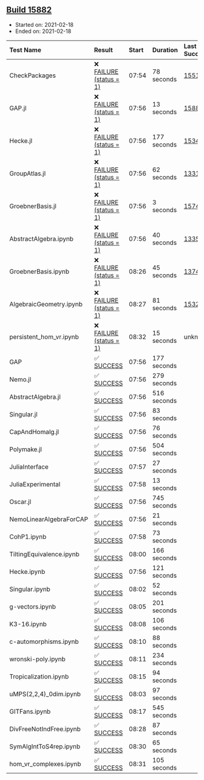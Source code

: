 ## [Build 15882](https://oscarci.mathematik.uni-kl.de/job/oscar/15882/)

* Started on: 2021-02-18
* Ended on: 2021-02-18

| Test Name    | Result | Start | Duration | Last Success | First Failure |
|:-------------|:-------|:------|:---------|:-------------|:--------------|
| CheckPackages | ❌ [FAILURE (status = 1)](https://oscarci.mathematik.uni-kl.de/job/oscar/15882/artifact/logs/build-15882/CheckPackages.log) | 07:54 | 78 seconds | [15514](https://oscarci.mathematik.uni-kl.de/job/oscar/15514/) | [15515](https://oscarci.mathematik.uni-kl.de/job/oscar/15515/) |
| GAP.jl | ❌ [FAILURE (status = 1)](https://oscarci.mathematik.uni-kl.de/job/oscar/15882/artifact/logs/build-15882/GAP.jl.log) | 07:56 | 13 seconds | [15880](https://oscarci.mathematik.uni-kl.de/job/oscar/15880/) | [15881](https://oscarci.mathematik.uni-kl.de/job/oscar/15881/) |
| Hecke.jl | ❌ [FAILURE (status = 1)](https://oscarci.mathematik.uni-kl.de/job/oscar/15882/artifact/logs/build-15882/Hecke.jl.log) | 07:56 | 177 seconds | [15344](https://oscarci.mathematik.uni-kl.de/job/oscar/15344/) | [15348](https://oscarci.mathematik.uni-kl.de/job/oscar/15348/) |
| GroupAtlas.jl | ❌ [FAILURE (status = 1)](https://oscarci.mathematik.uni-kl.de/job/oscar/15882/artifact/logs/build-15882/GroupAtlas.jl.log) | 07:56 | 62 seconds | [13311](https://oscarci.mathematik.uni-kl.de/job/oscar/13311/) | [13312](https://oscarci.mathematik.uni-kl.de/job/oscar/13312/) |
| GroebnerBasis.jl | ❌ [FAILURE (status = 1)](https://oscarci.mathematik.uni-kl.de/job/oscar/15882/artifact/logs/build-15882/GroebnerBasis.jl.log) | 07:56 | 3 seconds | [15745](https://oscarci.mathematik.uni-kl.de/job/oscar/15745/) | [15746](https://oscarci.mathematik.uni-kl.de/job/oscar/15746/) |
| AbstractAlgebra.ipynb | ❌ [FAILURE (status = 1)](https://oscarci.mathematik.uni-kl.de/job/oscar/15882/artifact/logs/build-15882/AbstractAlgebra.ipynb.log) | 07:56 | 40 seconds | [13355](https://oscarci.mathematik.uni-kl.de/job/oscar/13355/) | [13356](https://oscarci.mathematik.uni-kl.de/job/oscar/13356/) |
| GroebnerBasis.ipynb | ❌ [FAILURE (status = 1)](https://oscarci.mathematik.uni-kl.de/job/oscar/15882/artifact/logs/build-15882/GroebnerBasis.ipynb.log) | 08:26 | 45 seconds | [13748](https://oscarci.mathematik.uni-kl.de/job/oscar/13748/) | [13749](https://oscarci.mathematik.uni-kl.de/job/oscar/13749/) |
| AlgebraicGeometry.ipynb | ❌ [FAILURE (status = 1)](https://oscarci.mathematik.uni-kl.de/job/oscar/15882/artifact/logs/build-15882/AlgebraicGeometry.ipynb.log) | 08:27 | 81 seconds | [15322](https://oscarci.mathematik.uni-kl.de/job/oscar/15322/) | [15323](https://oscarci.mathematik.uni-kl.de/job/oscar/15323/) |
| persistent_hom_vr.ipynb | ❌ [FAILURE (status = 1)](https://oscarci.mathematik.uni-kl.de/job/oscar/15882/artifact/logs/build-15882/persistent_hom_vr.ipynb.log) | 08:32 | 15 seconds | unknown | unknown |
| GAP | ✅ [SUCCESS](https://oscarci.mathematik.uni-kl.de/job/oscar/15882/artifact/logs/build-15882/GAP.log) | 07:56 | 177 seconds |  |  |
| Nemo.jl | ✅ [SUCCESS](https://oscarci.mathematik.uni-kl.de/job/oscar/15882/artifact/logs/build-15882/Nemo.jl.log) | 07:56 | 279 seconds |  |  |
| AbstractAlgebra.jl | ✅ [SUCCESS](https://oscarci.mathematik.uni-kl.de/job/oscar/15882/artifact/logs/build-15882/AbstractAlgebra.jl.log) | 07:56 | 516 seconds |  |  |
| Singular.jl | ✅ [SUCCESS](https://oscarci.mathematik.uni-kl.de/job/oscar/15882/artifact/logs/build-15882/Singular.jl.log) | 07:56 | 83 seconds |  |  |
| CapAndHomalg.jl | ✅ [SUCCESS](https://oscarci.mathematik.uni-kl.de/job/oscar/15882/artifact/logs/build-15882/CapAndHomalg.jl.log) | 07:56 | 76 seconds |  |  |
| Polymake.jl | ✅ [SUCCESS](https://oscarci.mathematik.uni-kl.de/job/oscar/15882/artifact/logs/build-15882/Polymake.jl.log) | 07:56 | 504 seconds |  |  |
| JuliaInterface | ✅ [SUCCESS](https://oscarci.mathematik.uni-kl.de/job/oscar/15882/artifact/logs/build-15882/JuliaInterface.log) | 07:57 | 27 seconds |  |  |
| JuliaExperimental | ✅ [SUCCESS](https://oscarci.mathematik.uni-kl.de/job/oscar/15882/artifact/logs/build-15882/JuliaExperimental.log) | 07:58 | 13 seconds |  |  |
| Oscar.jl | ✅ [SUCCESS](https://oscarci.mathematik.uni-kl.de/job/oscar/15882/artifact/logs/build-15882/Oscar.jl.log) | 07:56 | 745 seconds |  |  |
| NemoLinearAlgebraForCAP | ✅ [SUCCESS](https://oscarci.mathematik.uni-kl.de/job/oscar/15882/artifact/logs/build-15882/NemoLinearAlgebraForCAP.log) | 07:56 | 21 seconds |  |  |
| CohP1.ipynb | ✅ [SUCCESS](https://oscarci.mathematik.uni-kl.de/job/oscar/15882/artifact/logs/build-15882/CohP1.ipynb.log) | 07:58 | 73 seconds |  |  |
| TiltingEquivalence.ipynb | ✅ [SUCCESS](https://oscarci.mathematik.uni-kl.de/job/oscar/15882/artifact/logs/build-15882/TiltingEquivalence.ipynb.log) | 08:00 | 166 seconds |  |  |
| Hecke.ipynb | ✅ [SUCCESS](https://oscarci.mathematik.uni-kl.de/job/oscar/15882/artifact/logs/build-15882/Hecke.ipynb.log) | 07:56 | 121 seconds |  |  |
| Singular.ipynb | ✅ [SUCCESS](https://oscarci.mathematik.uni-kl.de/job/oscar/15882/artifact/logs/build-15882/Singular.ipynb.log) | 08:02 | 52 seconds |  |  |
| g-vectors.ipynb | ✅ [SUCCESS](https://oscarci.mathematik.uni-kl.de/job/oscar/15882/artifact/logs/build-15882/g-vectors.ipynb.log) | 08:05 | 201 seconds |  |  |
| K3-16.ipynb | ✅ [SUCCESS](https://oscarci.mathematik.uni-kl.de/job/oscar/15882/artifact/logs/build-15882/K3-16.ipynb.log) | 08:08 | 106 seconds |  |  |
| c-automorphisms.ipynb | ✅ [SUCCESS](https://oscarci.mathematik.uni-kl.de/job/oscar/15882/artifact/logs/build-15882/c-automorphisms.ipynb.log) | 08:10 | 88 seconds |  |  |
| wronski-poly.ipynb | ✅ [SUCCESS](https://oscarci.mathematik.uni-kl.de/job/oscar/15882/artifact/logs/build-15882/wronski-poly.ipynb.log) | 08:11 | 234 seconds |  |  |
| Tropicalization.ipynb | ✅ [SUCCESS](https://oscarci.mathematik.uni-kl.de/job/oscar/15882/artifact/logs/build-15882/Tropicalization.ipynb.log) | 08:15 | 94 seconds |  |  |
| uMPS(2,2,4)_0dim.ipynb | ✅ [SUCCESS](https://oscarci.mathematik.uni-kl.de/job/oscar/15882/artifact/logs/build-15882/uMPS-2-2-4-_0dim.ipynb.log) | 08:03 | 97 seconds |  |  |
| GITFans.ipynb | ✅ [SUCCESS](https://oscarci.mathematik.uni-kl.de/job/oscar/15882/artifact/logs/build-15882/GITFans.ipynb.log) | 08:17 | 545 seconds |  |  |
| DivFreeNotIndFree.ipynb | ✅ [SUCCESS](https://oscarci.mathematik.uni-kl.de/job/oscar/15882/artifact/logs/build-15882/DivFreeNotIndFree.ipynb.log) | 08:28 | 87 seconds |  |  |
| SymAlgIntToS4rep.ipynb | ✅ [SUCCESS](https://oscarci.mathematik.uni-kl.de/job/oscar/15882/artifact/logs/build-15882/SymAlgIntToS4rep.ipynb.log) | 08:30 | 65 seconds |  |  |
| hom_vr_complexes.ipynb | ✅ [SUCCESS](https://oscarci.mathematik.uni-kl.de/job/oscar/15882/artifact/logs/build-15882/hom_vr_complexes.ipynb.log) | 08:31 | 105 seconds |  |  |
